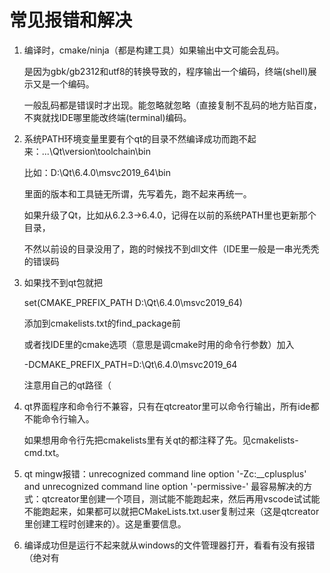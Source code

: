 # 常见报错和解决

1. 编译时，cmake/ninja（都是构建工具）如果输出中文可能会乱码。

   是因为gbk/gb2312和utf8的转换导致的，程序输出一个编码，终端(shell)展示又是一个编码。

   一般乱码都是错误时才出现。能忽略就忽略（直接复制不乱码的地方贴百度，不爽就找IDE哪里能改终端(terminal)编码。

2. 系统PATH环境变量里要有个qt的目录不然编译成功而跑不起来：...\Qt\version\toolchain\bin

   比如：D:\Qt\6.4.0\msvc2019_64\bin

   里面的版本和工具链无所谓，先写着先，跑不起来再统一。

   如果升级了Qt，比如从6.2.3->6.4.0，记得在以前的系统PATH里也更新那个目录，

   不然以前设的目录没用了，跑的时候找不到dll文件（IDE里一般是一串光秃秃的错误码

3. 如果找不到qt包就把

   set(CMAKE_PREFIX_PATH D:\Qt\6.4.0\msvc2019_64)

   添加到cmakelists.txt的find_package前

   或者找IDE里的cmake选项（意思是调cmake时用的命令行参数）加入

   -DCMAKE_PREFIX_PATH=D:\Qt\6.4.0\msvc2019_64

   注意用自己的qt路径（

4. qt界面程序和命令行不兼容，只有在qtcreator里可以命令行输出，所有ide都不能命令行输入。

   如果想用命令行先把cmakelists里有关qt的都注释了先。见cmakelists-cmd.txt。

5. qt mingw报错：unrecognized command line option '-Zc:__cplusplus' and unrecognized command line option '-permissive-'
   最容易解决的方式：qtcreator里创建一个项目，测试能不能跑起来，然后再用vscode试试能不能跑起来，如果都可以就把CMakeLists.txt.user复制过来（这是qtcreator里创建工程时创建来的）。这是重要信息。

6. 编译成功但是运行不起来就从windows的文件管理器打开，看看有没有报错（绝对有
